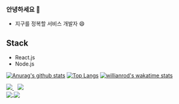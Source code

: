 ### 안녕하세요 👋

- 지구를 정복할 서비스 개발자 😄

## Stack

- React.js
- Node.js

[![Anurag's github stats](https://github-readme-stats.vercel.app/api?username=prove-ability&show_icons=true)](https://github.com/anuraghazra/github-readme-stats)
[![Top Langs](https://github-readme-stats.vercel.app/api/top-langs/?username=prove-ability&layout=compact)](https://github.com/anuraghazra/github-readme-stats)
[![willianrod's wakatime stats](https://github-readme-stats.vercel.app/api/wakatime?username=prove-ability)](https://github.com/anuraghazra/github-readme-stats)

<div>
    <a href="https://hits.seeyoufarm.com">
        <img src="https://hits.seeyoufarm.com/api/count/incr/badge.svg?url=https%3A%2F%2Fgithub.com%2Fprove-ability&count_bg=%2379C83D&title_bg=%23555555&icon=instacart.svg&icon_color=%23E96301&title=HITS&edge_flat=true"/>
    </a>
    <a href="https://velog.io/@bard">
        <img 
        src="http://img.shields.io/badge/-TECH_BLOG-black?style=flat-square&logo=v&link=https://velog.io/@bard/"
        style="height : auto; margin-left : 10px; margin-right : 10px;"/>
    </a>
</div>

<a href="https://github.com/anuraghazra/github-readme-stats">
  <img align="center" src="https://github-readme-stats.vercel.app/api/pin/?username=anuraghazra&repo=github-readme-stats" />
</a>
<a href="https://github.com/anuraghazra/convoychat">
  <img align="center" src="https://github-readme-stats.vercel.app/api/pin/?username=anuraghazra&repo=convoychat" />
</a>

<!--
Here are some ideas to get you started:

- 🔭 I’m currently working on ...
- 🌱 I’m currently learning ...
- 👯 I’m looking to collaborate on ...
- 🤔 I’m looking for help with ...
- 💬 Ask me about ...
- 📫 How to reach me: ...
- 😄 Pronouns: ...
- ⚡ Fun fact: ...
-->
